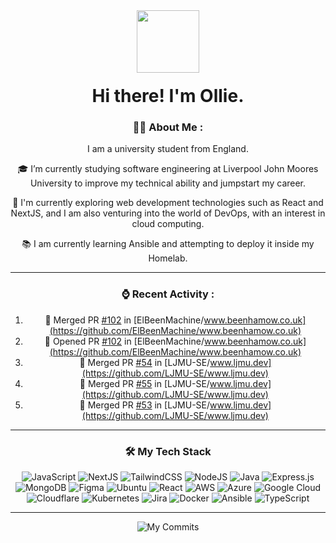 <div align="center">
  <a href="https://www.beenhamow.co.uk" target="_blank">
    <img src="https://www.beenhamow.co.uk/img/logo.svg" width="100" />
  </a>
  <h1 style="margin-top: 20px">
    Hi there! I'm Ollie.
  </h1>

### 👨‍💻 About Me :

I am a university student from England.

🎓 I’m currently studying software engineering at Liverpool John Moores University to improve my technical ability and jumpstart my career.

🧭 I'm currently exploring web development technologies such as React and NextJS, and I am also venturing into the world of DevOps, with an interest in cloud computing.

📚 I am currently learning Ansible and attempting to deploy it inside my Homelab.

---

### ⌚ Recent Activity :

<!--START_SECTION:activity-->
1. 🎉 Merged PR [#102](https://github.com/ElBeenMachine/www.beenhamow.co.uk/pull/102) in [ElBeenMachine/www.beenhamow.co.uk](https://github.com/ElBeenMachine/www.beenhamow.co.uk)
2. 💪 Opened PR [#102](https://github.com/ElBeenMachine/www.beenhamow.co.uk/pull/102) in [ElBeenMachine/www.beenhamow.co.uk](https://github.com/ElBeenMachine/www.beenhamow.co.uk)
3. 🎉 Merged PR [#54](https://github.com/LJMU-SE/www.ljmu.dev/pull/54) in [LJMU-SE/www.ljmu.dev](https://github.com/LJMU-SE/www.ljmu.dev)
4. 🎉 Merged PR [#55](https://github.com/LJMU-SE/www.ljmu.dev/pull/55) in [LJMU-SE/www.ljmu.dev](https://github.com/LJMU-SE/www.ljmu.dev)
5. 🎉 Merged PR [#53](https://github.com/LJMU-SE/www.ljmu.dev/pull/53) in [LJMU-SE/www.ljmu.dev](https://github.com/LJMU-SE/www.ljmu.dev)
<!--END_SECTION:activity-->

---

### 🛠️ My Tech Stack

![JavaScript](https://img.shields.io/badge/javascript-%23323330.svg?style=for-the-badge&logo=javascript&logoColor=%23F7DF1E)
![NextJS](https://img.shields.io/badge/Next.js-000000?style=for-the-badge&logo=next.js&logoColor=white)
![TailwindCSS](https://img.shields.io/badge/tailwindcss-0F172A?style=for-the-badge&&logo=tailwindcss&logoColor=white)
![NodeJS](https://img.shields.io/badge/Node.js-6DA55F?style=for-the-badge&logo=node.js&logoColor=white)
![Java](https://img.shields.io/badge/Java-ED8B00?style=for-the-badge&logo=oracle&logoColor=white)
![Express.js](https://img.shields.io/badge/Express.js-404d59?style=for-the-badge&logo=express&logoColor=white)
![MongoDB](https://img.shields.io/badge/MongoDB-4ea94b?style=for-the-badge&logo=mongodb&logoColor=white)
![Figma](https://img.shields.io/badge/Figma-BB00FF?style=for-the-badge&logo=figma&logoColor=white)
![Ubuntu](https://img.shields.io/badge/Ubuntu-E95420?style=for-the-badge&logo=ubuntu&logoColor=white)
![React](https://img.shields.io/badge/react-%2320232a.svg?style=for-the-badge&logo=react&logoColor=%2361DAFB)
![AWS](https://img.shields.io/badge/AWS-FF9900.svg?style=for-the-badge&logo=amazon&logoColor=white)
![Azure](https://img.shields.io/badge/Azure-0072C6.svg?style=for-the-badge&logo=microsoftazure&logoColor=white)
![Google Cloud](https://img.shields.io/badge/Google%20Cloud-%234285F4.svg?style=for-the-badge&logo=google-cloud&logoColor=white)
![Cloudflare](https://img.shields.io/badge/Cloudflare-F38020?style=for-the-badge&logo=Cloudflare&logoColor=white)
![Kubernetes](https://img.shields.io/badge/kubernetes-%23326ce5.svg?style=for-the-badge&logo=kubernetes&logoColor=white)
![Jira](https://img.shields.io/badge/jira-%230A0FFF.svg?style=for-the-badge&logo=jira&logoColor=white)
![Docker](https://img.shields.io/badge/docker-%230db7ed.svg?style=for-the-badge&logo=docker&logoColor=white)
![Ansible](https://img.shields.io/badge/ansible-%231A1918.svg?style=for-the-badge&logo=ansible&logoColor=white)
![TypeScript](https://img.shields.io/badge/typescript-%23007ACC.svg?style=for-the-badge&logo=typescript&logoColor=white)

---

![My Commits](https://github-profile-summary-cards.vercel.app/api/cards/profile-details?username=ElBeenMachine)

</div>
